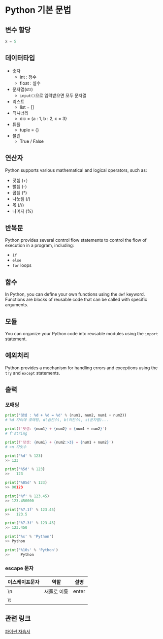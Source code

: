 # Python 기본 문법

## 변수 할당
```py
x = 5
```

## 데이터타입
- 숫자
  - int : 정수
  - float : 실수
- 문자열(str)
  - `input()`으로 입력받으면 모두 문자열
- 리스트
  - list = []
- 딕셔너리
  - dic = {a : 1, b : 2, c = 3}
- 튜플
  - tuple = {}
- 불린
  - True / False

## 연산자
Python supports various mathematical and logical operators, such as:
- 덧셈 (+)
- 뺄셈 (-)
- 곱셈 (*)
- 나눗셈 (/)
- 몫 (//)
- 나머지 (%)

## 반복문
Python provides several control flow statements to control the flow of execution in a program, including:
- `if`
- `else`
- `for` loops

## 함수
In Python, you can define your own functions using the `def` keyword. Functions are blocks of reusable code that can be called with specific arguments.

## 모듈
You can organize your Python code into reusable modules using the `import` statement.

## 예외처리
Python provides a mechanism for handling errors and exceptions using the `try` and `except` statements.

## 출력
### 포매팅
```py
print('덧셈 : %d + %d = %d' % (num1, num2, num1 + num2))
# %d 자리에 포매팅, d(십진수), b(이진수), s(문자열)...

print(f'덧셈: {num1} + {num2} = {num1 + num2}')
# f'string

print(f'덧셈: {num1} + {num2:>3} = {num1 + num2}')
# >n 자릿수
```
```py
print('%d' % 123)
>> 123

print('%5d' % 123)
>>   123

print('%05d' % 123)
>> 00123

print('%f' % 123.45)
>> 123.450000

print('%7.1f' % 123.45)
>>   123.5

print('%7.3f' % 123.45)
>> 123.450

print('%s' % 'Python')
>> Python

print('%10s' % 'Python')
>>     Python
```

### escape 문자
이스케이프문자|역할|설명
|--|--|--|
|\n|새줄로 이동|enter|
|\t|||

## 관련 링크
[파이썬 자습서](https://docs.python.org/ko/3.10/tutorial/datastructures.html#list-comprehensions)